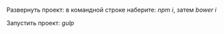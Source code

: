 <p>Развернуть проект: в командной строке наберите: <i>npm i</i>, затем <i>bower i</i></p>
<p>Запустить проект: <i>gulp</i></p>
